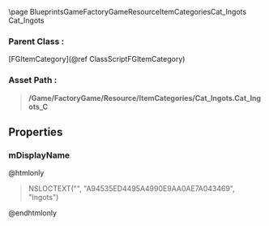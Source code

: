 \page BlueprintsGameFactoryGameResourceItemCategoriesCat_Ingots Cat_Ingots
### Parent Class :
[FGItemCategory](@ref ClassScriptFGItemCategory)
### Asset Path :
<b><blockquote>/Game/FactoryGame/Resource/ItemCategories/Cat_Ingots.Cat_Ingots_C</blockquote></b>
## Properties

### mDisplayName
@htmlonly
<blockquote>NSLOCTEXT("", "A94535ED4495A4990E9AA0AE7A043469", "Ingots")</blockquote>
@endhtmlonly

